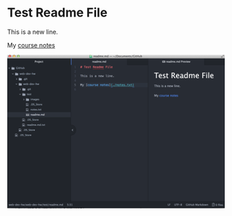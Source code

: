 # Test Readme File

This is a new line.

My [course notes](./notes.txt)

![Images of My Atom Editor](./images/screenshot.png)
